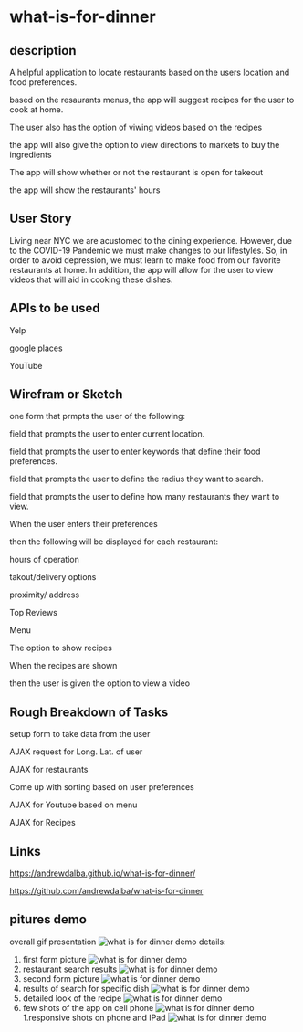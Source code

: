 # what-is-for-dinner
## description
A helpful application to locate restaurants based on the users location and food preferences.

based on the resaurants menus, the app will suggest recipes for the user to cook at home.

The user also has the option of viwing videos based on the recipes

the app will also give the option to view directions to markets to buy the ingredients

The app will show whether or not the restaurant is open for takeout

the app will show the restaurants' hours


## User Story
Living near NYC we are acustomed to the dining experience. However, due to the COVID-19 Pandemic we must make changes to our lifestyles. So, in order to avoid depression, we must learn to make food from our favorite restaurants at home. In addition, the app will allow for the user to view videos that will aid in cooking these dishes.

## APIs to be used
Yelp

google places

YouTube


## Wirefram or Sketch
one form that prmpts the user of the following:

field that prompts the user to enter current location.

field that prompts the user to enter keywords that define their food preferences.

field that prompts the user to define the radius they want to search.

field that prompts the user to define how many restaurants they want to view.


When the user enters their preferences


then the following will be displayed for each restaurant:

hours of operation

takout/delivery options

proximity/ address

Top Reviews

Menu

The option to show recipes



When the recipes are shown

then the user is given the option to view a video


## Rough Breakdown of Tasks
setup form to take data from the user

AJAX request for Long. Lat. of user

AJAX for restaurants

Come up with sorting based on user preferences

AJAX for Youtube based on menu

AJAX for Recipes

## Links

 https://andrewdalba.github.io/what-is-for-dinner/ 

 https://github.com/andrewdalba/what-is-for-dinner

 ## pitures demo
 overall gif presentation
![what is for dinner demo](/assets/images/gif-presentation.gif)
details:
 1. first form picture
![what is for dinner demo](/assets/images/1firstform.png)
 2. restaurant search results
![what is for dinner demo](/assets/images/2-restaurant-search-results.png)
 3. second form picture
![what is for dinner demo](/assets/images/3-second-form.png)
 4. results of search for specific dish
![what is for dinner demo](/assets/images/4-dish-search-results.png)
 5. detailed look of the recipe
![what is for dinner demo](/assets/images/5-details-on-recipe.png)
 6. few shots of the app on cell phone 
![what is for dinner demo](/assets/images/6-responsive-shots.jpg)
1.responsive shots on phone and IPad
![what is for dinner demo](/assets/images/7-responsive-shots-IPad.jpg)